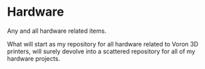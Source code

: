 # Hardware
Any and all hardware related items.

What will start as my repository for all hardware related to Voron 3D printers, will surely devolve into a scattered repository for all of my hardware projects.
